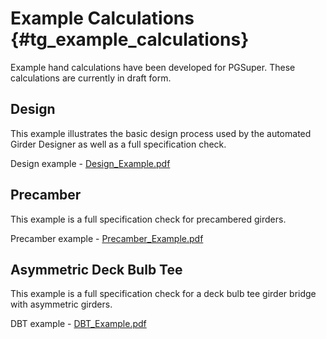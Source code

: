 Example Calculations {#tg_example_calculations}
======================================
Example hand calculations have been developed for PGSuper. These calculations are currently in draft form.

Design
--------
This example illustrates the basic design process used by the automated Girder Designer as well as a full specification check.

Design example - [Design_Example.pdf](http://www.wsdot.wa.gov/eesc/bridge/software/Files/Examples/Design_Example.pdf)
 

Precamber
---------
This example is a full specification check for precambered girders.

Precamber example - [Precamber_Example.pdf](http://www.wsdot.wa.gov/eesc/bridge/software/Files/Examples/Precamber_Example.pdf)

Asymmetric Deck Bulb Tee
-------------------------
This example is a full specification check for a deck bulb tee girder bridge with asymmetric girders.

DBT example - [DBT_Example.pdf](http://www.wsdot.wa.gov/eesc/bridge/software/Files/Examples/DBT_Example.pdf)
